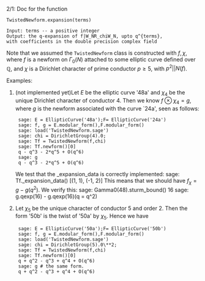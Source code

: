 2/1: Doc for the function

    TwistedNewform.expansion(terms)

    Input: terms -- a positive integer
    Output: the q-expansion of f|W_NR_chiW_N, upto q^{terms},
    with coefficients in the double precision complex field

Note that we assumed the `TwistedNewform` class is constructed
with $f, \chi$, where $f$ is a newform on $\Gamma_0(N)$ attached to some elliptic curve defined over $\mathbb{Q}$, and
$\chi$ is a Dirichlet character of prime conductor $p \geq 5$, with $p^2 || N(f)$.

Examples:

1. (not implemented yet)Let $E$ be the elliptic curve '48a' and $\chi_4$ be the unique Dirichlet character of conductor 4. Then we know $f \otimes \chi_4 = g$, where $g$ is the newform associated with the curve `24a', seen as follows:

        sage: E = EllipticCurve('48a');F= EllipticCurve('24a')
        sage: f, g = E.modular_form(),F.modular_form()
        sage: load('TwistedNewform.sage')
        sage: chi = DirichletGroup(4).0;
        sage: Tf = TwistedNewform(f,chi)
        sage: Tf.newform()[0]
        q - q^3 - 2*q^5 + O(q^6)
        sage: g
        q - q^3 - 2*q^5 + O(q^6)

    We test that the _expansion_data is correctly implemented:
        sage: Tf._expansion_data()
        [(1, 1), (-1, 2)]
    This means that we should have $f_\chi = g - g(q^2)$. We verify this:
        sage: Gamma0(48).sturm_bound()
        16
        sage: g.qexp(16) - g.qexp(16)(q = q^2)

2. Let $\chi_5$ be the unique character of conductor 5 and order 2. Then the form '50b' is the twist of '50a' by $\chi_5$. Hence we have


        sage: E = EllipticCurve('50a');F= EllipticCurve('50b')
        sage: f, g = E.modular_form(),F.modular_form()
        sage: load('TwistedNewform.sage')
        sage: chi = DirichletGroup(5).0\**2;
        sage: Tf = TwistedNewform(f,chi)
        sage: Tf.newform()[0]
        q + q^2 - q^3 + q^4 + O(q^6)
        sage: g # the same form.
        q + q^2 - q^3 + q^4 + O(q^6)